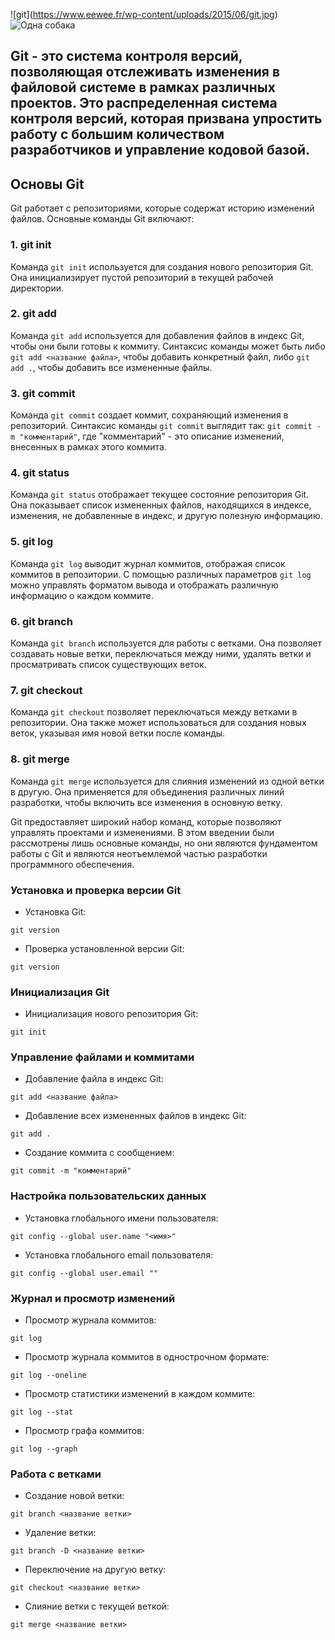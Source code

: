 ![git]​(https://www.eewee.fr/wp-content/uploads/2015/06/git.jpg)
![Одна собака](dog.png "Собака смотрит влево")
## Git - это система контроля версий, позволяющая отслеживать изменения в файловой системе в рамках различных проектов. Это распределенная система контроля версий, которая призвана упростить работу с большим количеством разработчиков и управление кодовой базой.

## Основы Git

Git работает с репозиториями, которые содержат историю изменений файлов. Основные команды Git включают:

### 1. git init

Команда `git init` используется для создания нового репозитория Git. Она инициализирует пустой репозиторий в текущей рабочей директории.

### 2. git add

Команда `git add` используется для добавления файлов в индекс Git, чтобы они были готовы к коммиту. Синтаксис команды может быть либо `git add <название файла>`, чтобы добавить конкретный файл, либо `git add .`, чтобы добавить все измененные файлы.

### 3. git commit

Команда `git commit` создает коммит, сохраняющий изменения в репозиторий. Синтаксис команды `git commit` выглядит так: `git commit -m "комментарий"`, где "комментарий" - это описание изменений, внесенных в рамках этого коммита.

### 4. git status

Команда `git status` отображает текущее состояние репозитория Git. Она показывает список измененных файлов, находящихся в индексе, изменения, не добавленные в индекс, и другую полезную информацию.

### 5. git log

Команда `git log` выводит журнал коммитов, отображая список коммитов в репозитории. С помощью различных параметров `git log` можно управлять форматом вывода и отображать различную информацию о каждом коммите.

### 6. git branch

Команда `git branch` используется для работы с ветками. Она позволяет создавать новые ветки, переключаться между ними, удалять ветки и просматривать список существующих веток.

### 7. git checkout

Команда `git checkout` позволяет переключаться между ветками в репозитории. Она также может использоваться для создания новых веток, указывая имя новой ветки после команды.

### 8. git merge

Команда `git merge` используется для слияния изменений из одной ветки в другую. Она применяется для объединения различных линий разработки, чтобы включить все изменения в основную ветку.

Git предоставляет широкий набор команд, которые позволяют управлять проектами и изменениями. В этом введении были рассмотрены лишь основные команды, но они являются фундаментом работы с Git и являются неотъемлемой частью разработки программного обеспечения.

### Установка и проверка версии Git
- Установка Git:
```
git version
```
- Проверка установленной версии Git:
```
git version
```

### Инициализация Git
- Инициализация нового репозитория Git:
```
git init
```

### Управление файлами и коммитами
- Добавление файла в индекс Git:
```
git add <название файла>
```
- Добавление всех измененных файлов в индекс Git:
```
git add .
```
- Создание коммита с сообщением:
```
git commit -m "комментарий"
```

### Настройка пользовательских данных
- Установка глобального имени пользователя:
```
git config --global user.name "<имя>"
```
- Установка глобального email пользователя:
```
git config --global user.email ""
```

### Журнал и просмотр изменений
- Просмотр журнала коммитов:
```
git log
```
- Просмотр журнала коммитов в однострочном формате:
```
git log --oneline
```
- Просмотр статистики изменений в каждом коммите:
```
git log --stat
```
- Просмотр графа коммитов:
```
git log --graph
```

### Работа с ветками
- Создание новой ветки:
```
git branch <название ветки>
```
- Удаление ветки:
```
git branch -D <название ветки>
```
- Переключение на другую ветку:
```
git checkout <название ветки>
```
- Слияние ветки с текущей веткой:
```
git merge <название ветки>
```
